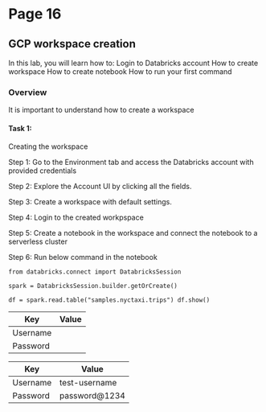 # Page 16

## GCP workspace creation
In this lab, you will learn how to:
Login to Databricks account
How to create workspace
How to create notebook
How to run your first command

<inject value="appendedValue" key="DeploymentID"/>


### Overview
It is important to understand how to create a workspace

#### Task 1: 
Creating the workspace

Step 1: 
Go to the Environment tab and access the Databricks account with provided credentials

Step 2:
Explore the Account UI by clicking all the fields.

Step 3: 
Create a workspace with default settings.

Step 4:
Login to the created workpspace

Step 5:
Create a notebook in the workspace and connect the notebook to a serverless cluster

Step 6:
Run below command in the notebook

```language
from databricks.connect import DatabricksSession

spark = DatabricksSession.builder.getOrCreate()

df = spark.read.table("samples.nyctaxi.trips") df.show()
```

<table>
  <thead>
  <tr>
    <th>Key</th>
    <th>Value</th>
  </tr>
    </thead>
  <tbody>
  <tr>
    <td>Username</td>
    <td><inject key="AzureAdUserEmail" cloudname="AZURE" /></td>
  </tr>
      <tr>
    <td>Password</td>
    <td><inject key="AzureAdUserPassword" enableCopy="false" /></td>
  </tr>
  </tbody>
</table>

<table>
  <thead>
  <tr>
    <th>Key</th>
    <th>Value</th>
  </tr>
    </thead>
  <tbody>
  <tr>
    <td>Username</td>
    <td>test-username</td>
  </tr>
      <tr>
    <td>Password</td>
    <td>password@1234</td>
  </tr>
  </tbody>
</table>

